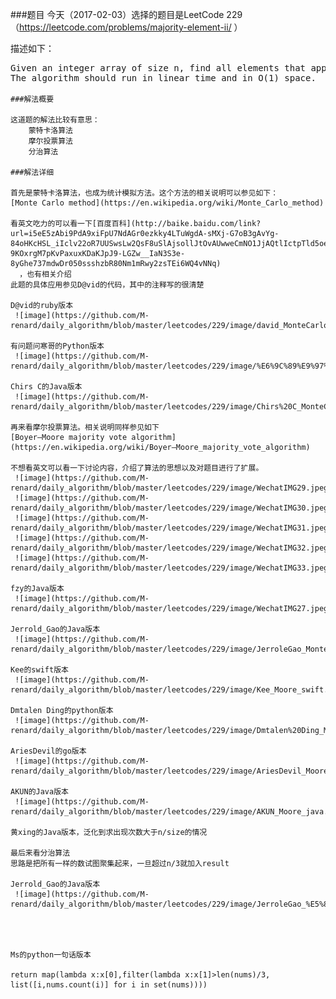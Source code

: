 ###题目
今天（2017-02-03）选择的题目是LeetCode 229（https://leetcode.com/problems/majority-element-ii/ ）

描述如下：

<pre>Given an integer array of size n, find all elements that appear more than ⌊ n/3 ⌋ times.
The algorithm should run in linear time and in O(1) space.<code>

###解法概要

这道题的解法比较有意思：
    蒙特卡洛算法
    摩尔投票算法
    分治算法

###解法详细

首先是蒙特卡洛算法，也成为统计模拟方法。这个方法的相关说明可以参见如下：
[Monte Carlo method](https://en.wikipedia.org/wiki/Monte_Carlo_method)<br />
看英文吃力的可以看一下[百度百科](http://baike.baidu.com/link?url=i5eE5zAbi9PdA9xiFpU7NdAGr0ezkky4LTuWgdA-sMXj-G7oB3gAvYg-84oHKcHSL_iIclv22oR7UUSwsLw2QsF8uSlAjsollJtOvAUwweCmNO1JjAQtlIctpTld5oeRWRnwTt4Ck1l7iSpJOUa8uk3wGgBrJv_6y_UbuHVnXkrLdjwsVUq7YciUJwdQtMhY-9KOxrgM7pKvPaxuxKDaKJpJ9-LGZw__IaN3S3e-8yGhe737mdwDr050ssshzbR80Nm1mRwy2zsTEi6WQ4vNNq)<br />  ，也有相关介绍
此题的具体应用参见D@vid的代码，其中的注释写的很清楚

D@vid的ruby版本
 ![image](https://github.com/M-renard/daily_algorithm/blob/master/leetcodes/229/image/david_MonteCarlo_ruby.jpeg)

有问题问寒哥的Python版本
 ![image](https://github.com/M-renard/daily_algorithm/blob/master/leetcodes/229/image/%E6%9C%89%E9%97%AE%E9%A2%98%E9%97%AE%E5%AF%92%E5%93%A5_MonteCarlo_python.jpeg)

Chirs C的Java版本
 ![image](https://github.com/M-renard/daily_algorithm/blob/master/leetcodes/229/image/Chirs%20C_MonteCarlo_java.jpeg)

再来看摩尔投票算法。相关说明同样参见如下
[Boyer–Moore majority vote algorithm](https://en.wikipedia.org/wiki/Boyer–Moore_majority_vote_algorithm)<br />
不想看英文可以看一下讨论内容，介绍了算法的思想以及对题目进行了扩展。
 ![image](https://github.com/M-renard/daily_algorithm/blob/master/leetcodes/229/image/WechatIMG29.jpeg)
 ![image](https://github.com/M-renard/daily_algorithm/blob/master/leetcodes/229/image/WechatIMG30.jpeg)
 ![image](https://github.com/M-renard/daily_algorithm/blob/master/leetcodes/229/image/WechatIMG31.jpeg)
 ![image](https://github.com/M-renard/daily_algorithm/blob/master/leetcodes/229/image/WechatIMG32.jpeg)
 ![image](https://github.com/M-renard/daily_algorithm/blob/master/leetcodes/229/image/WechatIMG33.jpeg)

fzy的Java版本
 ![image](https://github.com/M-renard/daily_algorithm/blob/master/leetcodes/229/image/WechatIMG27.jpeg)

Jerrold_Gao的Java版本
 ![image](https://github.com/M-renard/daily_algorithm/blob/master/leetcodes/229/image/JerroleGao_MonteCarlo_java.jpeg)

Kee的swift版本
 ![image](https://github.com/M-renard/daily_algorithm/blob/master/leetcodes/229/image/Kee_Moore_swift.jpg)

Dmtalen Ding的python版本
 ![image](https://github.com/M-renard/daily_algorithm/blob/master/leetcodes/229/image/Dmtalen%20Ding_Moore_swift.jpg)

AriesDevil的go版本
 ![image](https://github.com/M-renard/daily_algorithm/blob/master/leetcodes/229/image/AriesDevil_Moore_go.jpg)

AKUN的Java版本
 ![image](https://github.com/M-renard/daily_algorithm/blob/master/leetcodes/229/image/AKUN_Moore_java.jpeg)

黄xing的Java版本，泛化到求出现次数大于n/size的情况

最后来看分治算法
思路是把所有一样的数试图聚集起来，一旦超过n/3就加入result

Jerrold_Gao的Java版本
 ![image](https://github.com/M-renard/daily_algorithm/blob/master/leetcodes/229/image/JerroleGao_%E5%88%86%E6%B2%BB%E6%B3%95_java.jpeg)




Ms的python一句话版本

return map(lambda x:x[0],filter(lambda x:x[1]>len(nums)/3, list([i,nums.count(i)] for i in set(nums))))